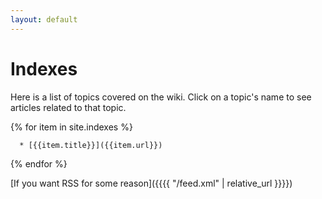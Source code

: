```yaml
---
layout: default
---
```


# Indexes
Here is a list of topics covered on the wiki. Click on a topic's name to see articles related to that topic.


  {% for item in site.indexes %}

      * [{{item.title}}]({{item.url}})

  {% endfor %}

[If you want RSS for some reason]({{{{ "/feed.xml" | relative_url }}}})
</div>
